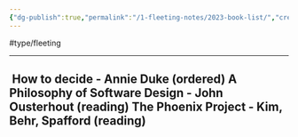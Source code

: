 ```yaml
---
{"dg-publish":true,"permalink":"/1-fleeting-notes/2023-book-list/","created":"2023-08-03 20:54","updated":"2023-08-04 16:35"}
---
```


#type/fleeting

---

 How to decide - Annie Duke (ordered) A Philosophy of Software Design - John Ousterhout (reading)
 The Phoenix Project - Kim, Behr, Spafford (reading)
 
---